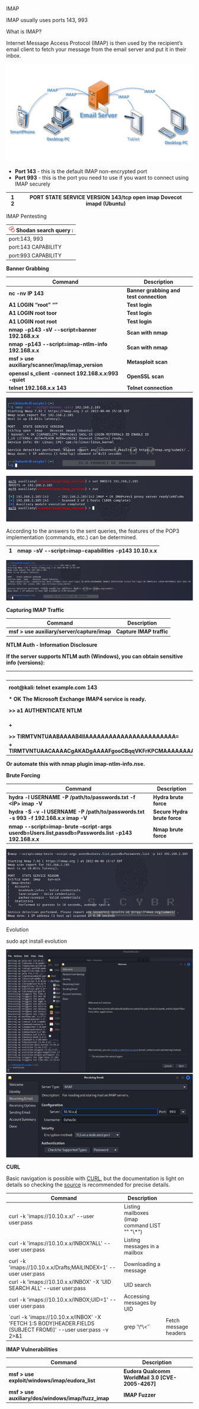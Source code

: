 IMAP

IMAP usually uses ports 143, 993

What is IMAP?

Internet Message Access Protocol (IMAP) is then used by the recipient’s email client to fetch your message from the email server and put it in their inbox.

![Untitled](media/c2df7591eeddcf74baf1bc6715352822.png)

-   **Port 143** - this is the default IMAP non-encrypted port
-   **Port 993** - this is the port you need to use if you want to connect using IMAP securely

| 1 2  | PORT STATE SERVICE VERSION 143/tcp open imap Dovecot imapd (Ubuntu)  |
|------|----------------------------------------------------------------------|

IMAP Pentesting

| **![](media/af8e68b1d4ef60ad4ab180ccb81e05b5.png) Shodan search query :** |
|---------------------------------------------------------------------------|
| port:143, 993                                                             |
| port:143 CAPABILITY                                                       |
| port:993 CAPABILITY                                                       |

**Banner Grabbing**

| **Command**                                          | **Description**                         |
|------------------------------------------------------|-----------------------------------------|
| **nc -nv IP 143**                                    | **Banner grabbing and test connection** |
| **A1 LOGIN “root” “”**                               | **Test login**                          |
| **A1 LOGIN root toor**                               | **Test login**                          |
| **A1 LOGIN root root**                               | **Test login**                          |
| **nmap -p143 -sV --script=banner 192.168.x.x**       | **Scan with nmap**                      |
| **nmap -p143 --script=imap-ntlm-info 192.168.x.x**   | **Scan with nmap**                      |
| **msf \> use auxiliary/scanner/imap/imap_version**   | **Metasploit scan**                     |
| **openssl s_client -connect 192.168.x.x:993 -quiet** | **OpenSSL scan**                        |
| **telnet 192.168.x.x 143**                           | **Telnet connection**                   |

![Untitled](media/106d913331db081744b551504e10b42e.png)

![Untitled](media/37a14970c357616cc251bd45cdec8385.png)

According to the answers to the sent queries, the features of the POP3 implementation (commands, etc.) can be determined.

| 1  | nmap -sV --script=imap-capabilities -p143 10.10.x.x  |
|----|------------------------------------------------------|

![Untitled](media/d7daf276120c9fd95b645cb54a24efcb.png)

**Capturing IMAP Traffic**

| **Command**                                  | **Description**          |
|----------------------------------------------|--------------------------|
| **msf \> use auxiliary/server/capture/imap** | **Capture IMAP traffic** |

**NTLM Auth - Information Disclosure**

**If the server supports NTLM auth (Windows), you can obtain sensitive info (versions):**

| **Command**                                                                                                                                                                                    | **Description**               |
|------------------------------------------------------------------------------------------------------------------------------------------------------------------------------------------------|-------------------------------|
| **root@kali: telnet example.com 143**                                                                                                                                                          | **Connect via Telnet**        |
| **\* OK The Microsoft Exchange IMAP4 service is ready.**                                                                                                                                       | **Service ready**             |
| **\>\> a1 AUTHENTICATE NTLM**                                                                                                                                                                  | **Start NTLM authentication** |
| **+**                                                                                                                                                                                          | **Step in NTLM auth**         |
| **\>\> TlRMTVNTUAABAAAAB4IIAAAAAAAAAAAAAAAAAAAAAAA=**                                                                                                                                          | **NTLM data**                 |
| **+ TlRMTVNTUAACAAAACgAKADgAAAAFgooCBqqVKFrKPCMAAAAAAAAAAEgASABCAAAABgOAJQAAAA9JAEkAUwAwADEAAgAKAEkASQBTADAAMQABAAoASQBJAFMAMAAxAAQACgBJAEkAUwAwADEAAwAKAEkASQBTADAAMQAHAAgAHwMI0VPy1QEAAAAA** | **NTLM data**                 |

**Or automate this with nmap plugin imap-ntlm-info.nse.**


**Brute Forcing**

| **Command**                                                                                         | **Description**              |
|-----------------------------------------------------------------------------------------------------|------------------------------|
| **hydra -l USERNAME -P /path/to/passwords.txt -f \<IP\> imap -V**                                   | **Hydra brute force**        |
| **hydra -S -v -l USERNAME -P /path/to/passwords.txt -s 993 -f 192.168.x.x imap -V**                 | **Secure Hydra brute force** |
| **nmap --script=imap-brute –script-args userdb=Users.list,passdb=Passwords.list -p143 192.168.x.x** | **Nmap brute force**         |

![Untitled](media/4cccdbf82ab68e8dc85445f81df5ad8c.png)

Evolution

sudo apt install evolution

![Untitled](media/9a1a65706c8aaa317a115c632aa0b556.png) ![Untitled](media/cae833a8610c9a5ad244e9001d789622.png)

**CURL**

Basic navigation is possible with [CURL](https://ec.haxx.se/usingcurl/usingcurl-reademail#imap), but the documentation is light on details so checking the [source](https://github.com/curl/curl/blob/master/lib/imap.c) is recommended for precise details.

| **Command**                                                                                                     | **Description**                                 |                       |
|-----------------------------------------------------------------------------------------------------------------|-------------------------------------------------|-----------------------|
| curl -k 'imaps://10.10.x.x/' --user user:pass                                                                   | Listing mailboxes (imap command LIST "" "\\\*") |                       |
| curl -k 'imaps://10.10.x.x/INBOX?ALL' --user user:pass                                                          | Listing messages in a mailbox                   |                       |
| curl -k 'imaps://10.10.x.x/Drafts;MAILINDEX=1' --user user:pass                                                 | Downloading a message                           |                       |
| curl -k 'imaps://10.10.x.x/INBOX' -X 'UID SEARCH ALL' --user user:pass                                          | UID search                                      |                       |
| curl -k 'imaps://10.10.x.x/INBOX;UID=1' --user user:pass                                                        | Accessing messages by UID                       |                       |
| \`curl -k 'imaps://10.10.x.x/INBOX' -X 'FETCH 1:5 BODY[HEADER.FIELDS (SUBJECT FROM)]' --user user:pass -v 2\>&1 | grep '\\\^\\\<'\`                               | Fetch message headers |

**IMAP Vulnerabilities**

| **Command**                                         | **Description**                                   |
|-----------------------------------------------------|---------------------------------------------------|
| **msf \> use exploit/windows/imap/eudora_list**     | **Eudora Qualcomm WorldMail 3.0 [CVE-2005-4267]** |
| **msf \> use auxiliary/dos/windows/imap/fuzz_imap** | **IMAP Fuzzer**                                   |
